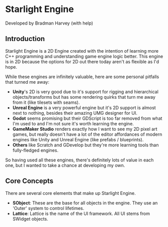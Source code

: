 # Starlight Engine
Developed by Bradman Harvey (with help)

## Introduction
Starlight Engine is a 2D Engine created with the intention of learning more C++ programming and understanding game engine logic better. This engine is in 2D because the options for 2D out there today aren't as flexible as I'd hope.

While these engines are infinitely valuable, here are some personal pitfalls that turned me away:
* **Unity**'s 2D is very good due to it's support for rigging and hierarchical objects/transforms but has some rendering quirks that turn me away from it (like tilesets with seams).
* **Unreal Engine** is a very powerful engine but it's 2D support is almost next to nothing, besides their amazing UMG designer for UI.
* **Godot** seems promising but their GDScript is too far removed from what I'm used to and I'm not sure it's worth learning the engine.
* **GameMaker Studio** renders exactly how I want to see my 2D pixel art games, but really doesn't have a lot of the editor affordances of modern engines like Unity and Unreal Engine (like prefabs / blueprints).
* **Others** like Scratch and GDevelop but they're more learning tools than fully-fledged engines.

So having used all these engines, there's definitely lots of value in each one, but I wanted to take a chance at developing my own.

## Core Concepts
There are several core elements that make up Starlight Engine.
* **SObject**: These are the base for all objects in the engine. They use an 'Outer' system to control lifetimes.
* **Lattice**: Lattice is the name of the UI framework. All UI stems from SWidget objects.
